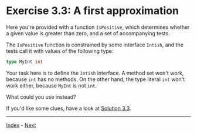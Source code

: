 # Exercise 3.3: A first approximation

Here you're provided with a function `IsPositive`, which determines whether a given value is greater than zero, and a set of accompanying tests.

The `IsPositive` function is constrained by some interface `Intish`, and the tests call it with values of the following type:

```go
type MyInt int
```

Your task here is to define the `Intish` interface. A method set won't work, because `int` has no methods. On the other hand, the type literal `int` won't work either, because `MyInt` is not `int`.

What could you use instead?

If you'd like some clues, have a look at [Solution 3.3](../../solutions/3.3/intish.go).

---

[Index](../../README.md) - [Next](../3.4/)
